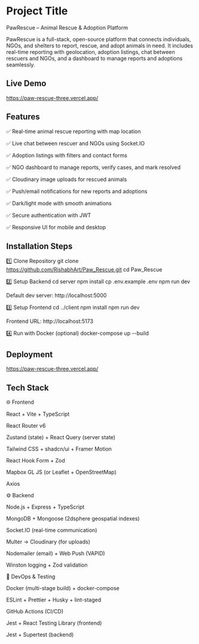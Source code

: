 
# Project Title

PawRescue – Animal Rescue & Adoption Platform

PawRescue is a full-stack, open-source platform that connects individuals, NGOs, and shelters to report, rescue, and adopt animals in need. It includes real-time reporting with geolocation, adoption listings, chat between rescuers and NGOs, and a dashboard to manage reports and adoptions seamlessly.


## Live Demo

https://paw-rescue-three.vercel.app/

## Features

✅ Real-time animal rescue reporting with map location

✅ Live chat between rescuer and NGOs using Socket.IO

✅ Adoption listings with filters and contact forms

✅ NGO dashboard to manage reports, verify cases, and mark resolved

✅ Cloudinary image uploads for rescued animals

✅ Push/email notifications for new reports and adoptions

✅ Dark/light mode with smooth animations

✅ Secure authentication with JWT

✅ Responsive UI for mobile and desktop


## Installation Steps

1️⃣ Clone Repository
git clone https://github.com/RishabhArt/Paw_Rescue.git
cd Paw_Rescue

2️⃣ Setup Backend
cd server
npm install
cp .env.example .env
npm run dev


Default dev server: http://localhost:5000

3️⃣ Setup Frontend
cd ../client
npm install
npm run dev


Frontend URL: http://localhost:5173

4️⃣ Run with Docker (optional)
docker-compose up --build

## Deployment

https://paw-rescue-three.vercel.app/


## Tech Stack

🌐 Frontend

React + Vite + TypeScript

React Router v6

Zustand (state) + React Query (server state)

Tailwind CSS + shadcn/ui + Framer Motion

React Hook Form + Zod

Mapbox GL JS (or Leaflet + OpenStreetMap)

Axios

⚙️ Backend

Node.js + Express + TypeScript

MongoDB + Mongoose (2dsphere geospatial indexes)

Socket.IO (real-time communication)

Multer → Cloudinary (for uploads)

Nodemailer (email) + Web Push (VAPID)

Winston logging + Zod validation

🧪 DevOps & Testing

Docker (multi-stage build) + docker-compose

ESLint + Prettier + Husky + lint-staged

GitHub Actions (CI/CD)

Jest + React Testing Library (frontend)

Jest + Supertest (backend)



